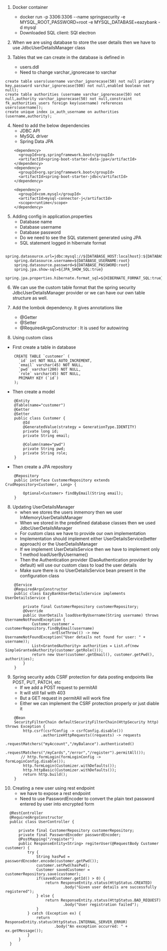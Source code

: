 1. Docker container
   - docker run -p 3306:3306 --name springsecurity -e MYSQL_ROOT_PASSWORD=root -e MYSQL_DATABASE=eazybank -d mysql
   - Downloaded SQL client: SQl electron
  
2. When we are using database to store the user details then we have to use JdbcUserDetailsManager class

3. Tables that we can create in the database is defined in
   - users.ddl
   - Need to change varchar_ignorecase to varchar
```
create table users(username varchar_ignorecase(50) not null primary key,password varchar_ignorecase(500) not null,enabled boolean not null);
create table authorities (username varchar_ignorecase(50) not null,authority varchar_ignorecase(50) not null,constraint fk_authorities_users foreign key(username) references users(username));
create unique index ix_auth_username on authorities (username,authority);

```

4. Need to add the below dependencies
   - JDBC API
   - MySQL driver
   - Spring Data JPA

```
    <dependency>
      <groupId>org.springframework.boot</groupId>
      <artifactId>spring-boot-starter-data-jpa</artifactId>
    </dependency>
    <dependency>
      <groupId>org.springframework.boot</groupId>
      <artifactId>spring-boot-starter-jdbc</artifactId>
    </dependency>

    <dependency>
      <groupId>com.mysql</groupId>
      <artifactId>mysql-connector-j</artifactId>
      <scope>runtime</scope>
    </dependency>
```

5. Adding config in application.properties
    - Database name
    - Database username
    - Database password
    - Do we need to see the SQL statement generated using JPA
    - SQL statement logged in hibernate format

```
    spring.datasource.url=jdbc:mysql://${DATABASE_HOST:localhost}:${DATABASE_PORT:3306}/${DATABASE_NAME:eazybank}
    spring.datasource.username=${DATABASE_USERNAME:root}
    spring.datasource.password=${DATABASE_PASSWORD:root}
    spring.jpa.show-sql=${JPA_SHOW_SQL:true}
    spring.jpa.properties.hibernate.format_sql=${HIBERNATE_FORMAT_SQL:true}

```

6. We can use the custom table format that the spring security JdbcUserDetailsManager provider or we can have our own table structure as well.
   
7. Add the lombok dependency. It gives annotations like
    - @Getter
    - @Setter
    - @RequiredArgsConstructor : It is used for autowiring

8. Using custom class
  - First create a table in database

```
    CREATE TABLE `customer` (
      `id` int NOT NULL AUTO_INCREMENT,
      `email` varchar(45) NOT NULL,
      `pwd` varchar(200) NOT NULL,
      `role` varchar(45) NOT NULL,
      PRIMARY KEY (`id`)
    );

```

  - Then create a model
```
    @Entity
    @Table(name="customer")
    @Getter
    @Setter
    public class Customer {
        @Id
        @GeneratedValue(strategy = GenerationType.IDENTITY)
        private long id;
        private String email;

        @Column(name="pwd")
        private String pwd;
        private String role;
    }
```

  - Then create a JPA repository
```
    @Repository
    public interface CustomerRepository extends CrudRepository<Customer, Long> {

        Optional<Customer> findByEmail(String email);
    }

```

8. Updating UserDetailsManager
   - when we stores the users inmemory then we user InMemoryUserDetailsManager
   - When we stored in the predefined database classes then we used JdbcUserDetailsManager
   - For custom class we have to provide our own implementation
   - Implementation should implement either UserDetailsService(better approach) or the UserDetailsManager
   - If we implement UserDetailsService then we have to implement only 1 method loadUserByUsername()
   - Then the Authentication provider (DaoAuthentication provider by default) will use our custom class to load the user details
   - Make sure there is no UserDetailsService bean present in the configuration class

```
    @Service
    @RequiredArgsConstructor
    public class EazyBankUserDetailsService implements UserDetailsService {

        private final CustomerRepository customerRepository;
        @Override
        public UserDetails loadUserByUsername(String username) throws UsernameNotFoundException {
            Customer customer = customerRepository.findByEmail(username)
                    .orElseThrow(() -> new UsernameNotFoundException("User details not found for user: " + username));
            List<GrantedAuthority> authorities = List.of(new SimpleGrantedAuthority(customer.getRole()));
            return new User(customer.getEmail(), customer.getPwd(), authorities);
        }
    }
```

9. Spring security adds CSRF protection for data posting endpoints like POST, PUT, PATCH, etc
    - If we add a POST request to permitAll
    - It will still fail with 403 
    - But a GET request in permitAll will work fine
    - Either we can implement the CSRF protection properly or just diable it

```
    @Bean
    SecurityFilterChain defaultSecurityFilterChain(HttpSecurity http) throws Exception {
        http.csrf(csrfConfig -> csrfConfig.disable())
                .authorizeHttpRequests((requests) -> requests
                .requestMatchers("myAccount","/myBalance").authenticated()
                .requestMatchers("/myCards","/error","/register").permitAll());
       // http.formLogin(formLoginConfig -> formLoginConfig.disable());
        http.formLogin(Customizer.withDefaults());
        http.httpBasic(Customizer.withDefaults());
        return http.build();
    }

```

10. Creating a new user using rest endpoint
    - we have to expose a rest endpoint 
    - Need to use PasswordEncoder to convert the plain text password entered by user into encrypted form
```
  @RestController
  @RequiredArgsConstructor
  public class UserController {

      private final CustomerRepository customerRepository;
      private final PasswordEncoder passwordEncoder;
      @PostMapping("/register")
      public ResponseEntity<String> regiterUser(@RequestBody Customer customer) {
          try {
              String hasPwd = passwordEncoder.encode(customer.getPwd());
              customer.setPwd(hasPwd);
              Customer savedCustomer = customerRepository.save(customer);
              if(savedCustomer.getId() > 0) {
                  return ResponseEntity.status(HttpStatus.CREATED)
                          .body("Given user details are successfully registered");
              } else {
                  return ResponseEntity.status(HttpStatus.BAD_REQUEST)
                          .body("User registration failed");
              }
          } catch (Exception ex) {
              return ResponseEntity.status(HttpStatus.INTERNAL_SERVER_ERROR)
                      .body("An exception occurred: " + ex.getMessage());
          }
      }
  }
```